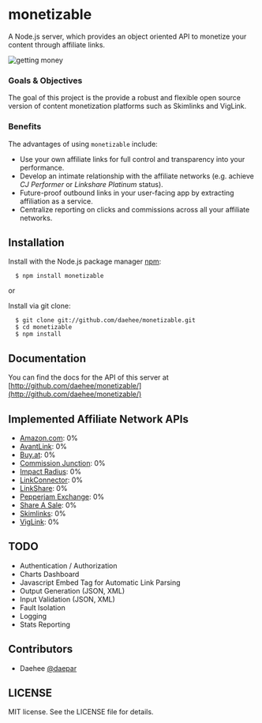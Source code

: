 # monetizable

A Node.js server, which provides an object oriented API to monetize your content through affiliate links.

![getting money](http://dl.dropbox.com/u/219588/dos_equis_getmoney.jpg)

### Goals & Objectives

The goal of this project is the provide a robust and flexible open source version of content monetization platforms such as Skimlinks and VigLink.

### Benefits

The advantages of using `monetizable` include:

* Use your own affiliate links for full control and transparency into your performance.
* Develop an intimate relationship with the affiliate networks (e.g. achieve _CJ Performer_ or _Linkshare Platinum_ status).
* Future-proof outbound links in your user-facing app by extracting affiliation as a service.
* Centralize reporting on clicks and commissions across all your affiliate networks.

## Installation

  Install with the Node.js package manager [npm](http://npmjs.org/):

      $ npm install monetizable

or

  Install via git clone:

      $ git clone git://github.com/daehee/monetizable.git
      $ cd monetizable
      $ npm install

## Documentation

You can find the docs for the API of this server at [http://github.com/daehee/monetizable/](http://github.com/daehee/monetizable/)

## Implemented Affiliate Network APIs

* [Amazon.com](https://affiliate-program.amazon.com/): 0%
* [AvantLink](http://avantlink.com): 0%
* [Buy.at](http://buy.at): 0%
* [Commission Junction](http://cj.com): 0%
* [Impact Radius](http://impactradius.com): 0%
* [LinkConnector](http://linkconnector.com): 0%
* [LinkShare](http://linkshare.com): 0%
* [Pepperjam Exchange](http://pepperjamnetwork.com): 0%
* [Share A Sale](http://shareasale.com): 0%
* [Skimlinks](http://skimlinks.com): 0%
* [VigLink](http://www.viglink.com/?vgref=93614): 0%

## TODO

* Authentication / Authorization
* Charts Dashboard
* Javascript Embed Tag for Automatic Link Parsing
* Output Generation (JSON, XML)
* Input Validation (JSON, XML)
* Fault Isolation
* Logging
* Stats Reporting

## Contributors

* Daehee [@daepar](http://twitter.com/daepar)

## LICENSE

MIT license. See the LICENSE file for details.